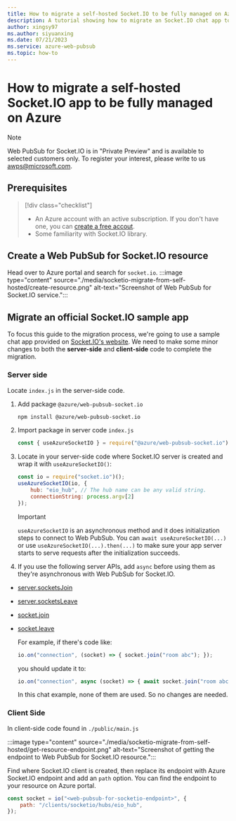 ```yaml
---
title: How to migrate a self-hosted Socket.IO to be fully managed on Azure
description: A tutorial showing how to migrate an Socket.IO chat app to Azure
author: xingsy97
ms.author: siyuanxing
ms.date: 07/21/2023
ms.service: azure-web-pubsub
ms.topic: how-to
---
```


# How to migrate a self-hosted Socket.IO app to be fully managed on Azure
>[!NOTE]
> Web PubSub for Socket.IO is in "Private Preview" and is available to selected customers only. To register your interest, please write to us awps@microsoft.com.

## Prerequisites
> [!div class="checklist"]
> * An Azure account with an active subscription. If you don't have one, you can [create a free accout](https://azure.microsoft.com/free/). 
> * Some familiarity with Socket.IO library.

## Create a Web PubSub for Socket.IO resource
Head over to Azure portal and search for `socket.io`.
:::image type="content" source="./media/socketio-migrate-from-self-hosted/create-resource.png" alt-text="Screenshot of Web PubSub for Socket.IO service.":::

## Migrate an official Socket.IO sample app 
To focus this guide to the migration process, we're going to use a sample chat app provided on [Socket.IO's website](https://github.com/socketio/socket.io/tree/4.6.2/examples/chat). We need to make some minor changes to both the **server-side** and **client-side** code to complete the migration.

### Server side
Locate `index.js` in the server-side code.

1. Add package `@azure/web-pubsub-socket.io`
    ```bash
    npm install @azure/web-pubsub-socket.io
    ```

2. Import package in server code `index.js`
    ```javascript
    const { useAzureSocketIO } = require("@azure/web-pubsub-socket.io");
    ```
    
3. Locate in your server-side code where Socket.IO server is created and wrap it with `useAzureSocketIO()`:
    ```javascript
    const io = require("socket.io")();
    useAzureSocketIO(io, {
        hub: "eio_hub", // The hub name can be any valid string.
        connectionString: process.argv[2]
    });
    ```
    >[!IMPORTANT]
    > `useAzureSocketIO` is an asynchronous method and it does initialization steps to connect to Web PubSub. You can `await useAzureSocketIO(...)` or use `useAzureSocketIO(...).then(...)` to make sure your app server starts to serve requests after the initialization succeeds.

4. If you use the following server APIs, add `async` before using them as they're asynchronous with Web PubSub for Socket.IO.
- [server.socketsJoin](https://socket.io/docs/v4/server-api/#serversocketsjoinrooms)
- [server.socketsLeave](https://socket.io/docs/v4/server-api/#serversocketsleaverooms)
- [socket.join](https://socket.io/docs/v4/server-api/#socketjoinroom)
- [socket.leave](https://socket.io/docs/v4/server-api/#socketleaveroom)

    For example, if there's code like:
    ```javascript
    io.on("connection", (socket) => { socket.join("room abc"); });
    ```
    you should update it to:
    ```javascript
    io.on("connection", async (socket) => { await socket.join("room abc"); });
    ```

    In this chat example, none of them are used. So no changes are needed.

### Client Side
In client-side code found in `./public/main.js`

:::image type="content" source="./media/socketio-migrate-from-self-hosted/get-resource-endpoint.png" alt-text="Screenshot of getting the endpoint to Web PubSub for Socket.IO resource.":::

Find where Socket.IO client is created, then replace its endpoint with Azure Socket.IO endpoint and add an `path` option. You can find the endpoint to your resource on Azure portal. 
```javascript
const socket = io("<web-pubsub-for-socketio-endpoint>", {
    path: "/clients/socketio/hubs/eio_hub",
});
```

